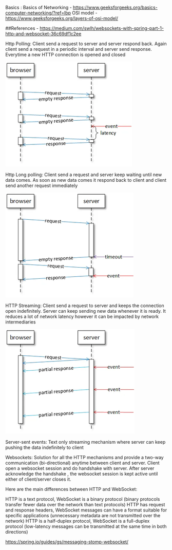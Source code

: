 Basics :
Basics of Networking - https://www.geeksforgeeks.org/basics-computer-networking/?ref=lbp
OSI model - https://www.geeksforgeeks.org/layers-of-osi-model/

##References - https://medium.com/swlh/websockets-with-spring-part-1-http-and-websocket-36c69df1c2ee

Http Polling:
Client send a request to server and server respond back. Again client send a request in a periodic interval
and server send response. Everytime a new HTTP connection is opened and closed

![img.png](img.png)

Http Long polling:
Client send a request and server keep waiting until new data comes. As soon as new data comes it respond back to client
and client send another request immediately

![img_1.png](img_1.png)

HTTP Streaming:
Client send a request to server and keeps the connection open indefinitely. Server can keep sending new data whenever it 
is ready. It reduces a lot of network latency however it can be impacted by network intermediaries

![img_2.png](img_2.png)

Server-sent events:
Text only streaming mechanism where server can keep pushing the data indefinitely to client

Websockets:
Solution for all the HTTP mechanisms and provide a two-way communication (bi-directional) anytime between client and 
server.
Client open a websocket session and do handshake with server. After server acknowledge the handshake , the websocket
session is kept active until either of client/server closes it.

Here are the main differences between HTTP and WebSocket:

HTTP is a text protocol, WebSocket is a binary protocol (binary protocols transfer fewer data over the network than text protocols)
HTTP has request and response headers, WebSocket messages can have a format suitable for specific applications (unnecessary metadata are not transmitted over the network)
HTTP is a half-duplex protocol, WebSocket is a full-duplex protocol (low-latency messages can be transmitted at the same time in both directions)

https://spring.io/guides/gs/messaging-stomp-websocket/

